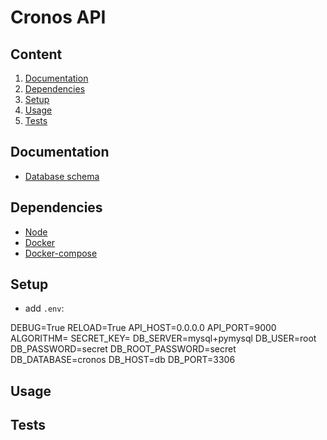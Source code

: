 # Cronos API

## Content

1. [Documentation](#documentation)
2. [Dependencies](#dependencies)
3. [Setup](#setup)
4. [Usage](#usage)
5. [Tests](#tests)

## Documentation

* [Database schema](https://dbdiagram.io/d/63f36006296d97641d824880)

## Dependencies

- [Node](https://nodejs.org/en/)
- [Docker](https://docs.docker.com/reference/)
- [Docker-compose](https://docs.docker.com/compose/)

## Setup

* add `.env`:

DEBUG=True
RELOAD=True
API_HOST=0.0.0.0
API_PORT=9000
ALGORITHM=<algorithm>
SECRET_KEY=<secretkey>
DB_SERVER=mysql+pymysql
DB_USER=root
DB_PASSWORD=secret
DB_ROOT_PASSWORD=secret
DB_DATABASE=cronos
DB_HOST=db
DB_PORT=3306

## Usage

## Tests




